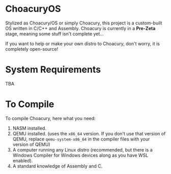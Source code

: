 # ChoacuryOS
Stylized as Choacury/OS or simply Choacury, this project is a custom-built OS written in C/C++ and Assembly. Choacury is currently in a **Pre-Zeta** stage, meaning some stuff isn't complete yet...

If you want to help or make your own distro to Choacury, don't worry, it is completely open-source!

# System Requirements
TBA
# To Compile
To compile Choacury, here what you need:

1. NASM installed.
2. QEMU installed. (uses the `x86_64` version. If you don't use that version of QEMU, replace `qemu-system-x86_64` in the compiler files with your version of QEMU)
3. A computer running any Linux distro (recommended, but there is a Windows Compiler for Windows devices along as you have WSL enabled).
4. A standard knowledge of Assembly and C.
